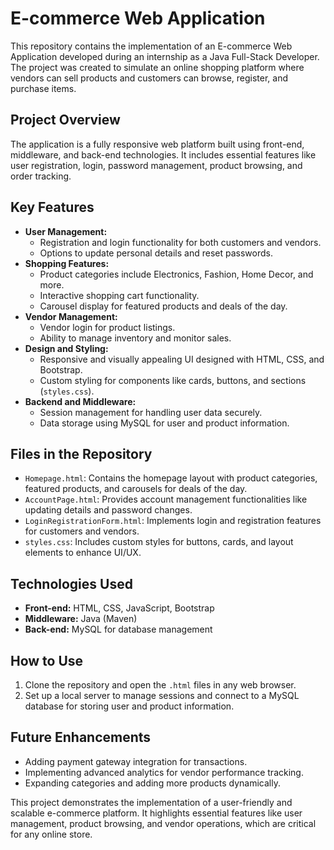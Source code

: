 <h1>E-commerce Web Application</h1>

<p>This repository contains the implementation of an E-commerce Web Application developed during an internship as a Java Full-Stack Developer. The project was created to simulate an online shopping platform where vendors can sell products and customers can browse, register, and purchase items.</p>

<h2>Project Overview</h2>
<p>The application is a fully responsive web platform built using front-end, middleware, and back-end technologies. It includes essential features like user registration, login, password management, product browsing, and order tracking.</p>

<h2>Key Features</h2>
<ul>
  <li><strong>User Management:</strong>
    <ul>
      <li>Registration and login functionality for both customers and vendors.</li>
      <li>Options to update personal details and reset passwords.</li>
    </ul>
  </li>
  <li><strong>Shopping Features:</strong>
    <ul>
      <li>Product categories include Electronics, Fashion, Home Decor, and more.</li>
      <li>Interactive shopping cart functionality.</li>
      <li>Carousel display for featured products and deals of the day.</li>
    </ul>
  </li>
  <li><strong>Vendor Management:</strong>
    <ul>
      <li>Vendor login for product listings.</li>
      <li>Ability to manage inventory and monitor sales.</li>
    </ul>
  </li>
  <li><strong>Design and Styling:</strong>
    <ul>
      <li>Responsive and visually appealing UI designed with HTML, CSS, and Bootstrap.</li>
      <li>Custom styling for components like cards, buttons, and sections (<code>styles.css</code>).</li>
    </ul>
  </li>
  <li><strong>Backend and Middleware:</strong>
    <ul>
      <li>Session management for handling user data securely.</li>
      <li>Data storage using MySQL for user and product information.</li>
    </ul>
  </li>
</ul>

<h2>Files in the Repository</h2>
<ul>
  <li><code>Homepage.html</code>: Contains the homepage layout with product categories, featured products, and carousels for deals of the day.</li>
  <li><code>AccountPage.html</code>: Provides account management functionalities like updating details and password changes.</li>
  <li><code>LoginRegistrationForm.html</code>: Implements login and registration features for customers and vendors.</li>
  <li><code>styles.css</code>: Includes custom styles for buttons, cards, and layout elements to enhance UI/UX.</li>
</ul>

<h2>Technologies Used</h2>
<ul>
  <li><strong>Front-end:</strong> HTML, CSS, JavaScript, Bootstrap</li>
  <li><strong>Middleware:</strong> Java (Maven)</li>
  <li><strong>Back-end:</strong> MySQL for database management</li>
</ul>

<h2>How to Use</h2>
<ol>
  <li>Clone the repository and open the <code>.html</code> files in any web browser.</li>
  <li>Set up a local server to manage sessions and connect to a MySQL database for storing user and product information.</li>
</ol>

<h2>Future Enhancements</h2>
<ul>
  <li>Adding payment gateway integration for transactions.</li>
  <li>Implementing advanced analytics for vendor performance tracking.</li>
  <li>Expanding categories and adding more products dynamically.</li>
</ul>

<p>This project demonstrates the implementation of a user-friendly and scalable e-commerce platform. It highlights essential features like user management, product browsing, and vendor operations, which are critical for any online store.</p>
